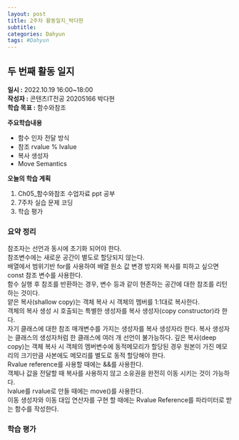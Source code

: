 ```yaml
---
layout: post
title: 2주차 활동일지_박다현
subtitle:
categories: Dahyun
tags: #Dahyun
---
```

## 두 번째 활동 일지
**일시 :** 2022.10.19 16:00~18:00  
**작성자 :** 콘텐츠IT전공 20205166 박다현  
**학습 목표 :** 함수와참조  

**주요학습내용**
- 함수 인자 전달 방식
- 참조 rvalue % lvalue
- 복사 생성자
- Move Semantics  

**오늘의 학습 계획**
1. Ch05_함수와참조 수업자료 ppt 공부
2. 7주차 실습 문제 코딩  
3. 학습 평가
### 요약 정리
참조자는 선언과 동시에 초기화 되어야 한다.   
참조변수에는 새로운 공간이 별도로 할당되지 않는다.   
배열에서 범위기반 for를 사용하여 배열 원소 값 변경 방지와 복사를 피하고 싶으면 const 참조 변수를 사용한다.   
함수 실행 후 참조를 반환하는 경우, 변수 등과 같이 현존하는 공간에 대한 참조를 리턴 하는 것이다.   
얕은 복사(shallow copy)는 객체 복사 시 객체의 멤버를 1:1대로 복사한다.   
객체의 복사 생성 시 호출되는 특별한 생성자를 복사 생성자(copy constructor)라 한다.    
자기 클래스에 대한 참조 매개변수를 가지는 생성자를 복사 생성자라 한다.
복사 생성자는 클래스의 생성자처럼 한 클래스에 여러 개 선언이 불가능하다.
깊은 복사(deep copy)는 객체 복사 시 객체의 멤버변수에 동적메모리가 할당된 경우 원본이 가진 메모리의 크기만큼 사본에도 메모리를 별도로 동적 할당해야 한다.   
Rvalue reference를 사용할 때에는 &&를 사용한다.   
객체나 값을 전달할 때 복사를 사용하지 않고 소유권을 완전히 이동 시키는 것이 가능하다.   
lvalue를 rvalue로 만들 때에는 move()를 사용한다.   
이동 생성자와 이동 대입 연산자를 구현 할 때에는 Rvalue Reference를 파라미터로 받는 함수를 작성한다.   

### 학습 평가

